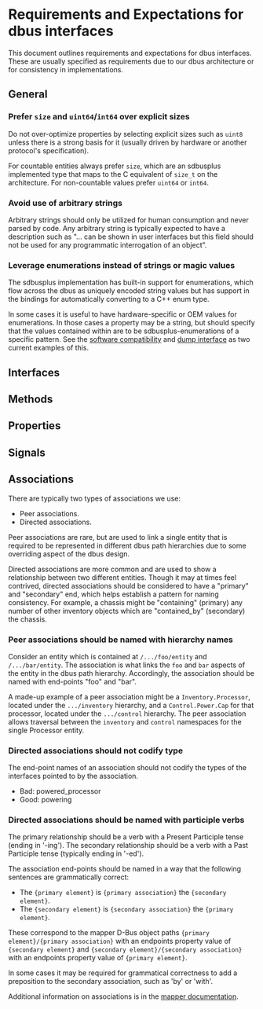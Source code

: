 # Requirements and Expectations for dbus interfaces

This document outlines requirements and expectations for dbus interfaces. These
are usually specified as requirements due to our dbus architecture or for
consistency in implementations.

## General

### Prefer `size` and `uint64`/`int64` over explicit sizes

Do not over-optimize properties by selecting explicit sizes such as `uint8`
unless there is a strong basis for it (usually driven by hardware or another
protocol's specification).

For countable entities always prefer `size`, which are an sdbusplus implemented
type that maps to the C equivalent of `size_t` on the architecture. For
non-countable values prefer `uint64` or `int64`.

### Avoid use of arbitrary strings

Arbitrary strings should only be utilized for human consumption and never parsed
by code. Any arbitrary string is typically expected to have a description such
as "... can be shown in user interfaces but this field should not be used for
any programmatic interrogation of an object".

### Leverage enumerations instead of strings or magic values

The sdbusplus implementation has built-in support for enumerations, which flow
across the dbus as uniquely encoded string values but has support in the
bindings for automatically converting to a C++ enum type.

In some cases it is useful to have hardware-specific or OEM values for
enumerations. In those cases a property may be a string, but should specify that
the values contained within are to be sdbusplus-enumerations of a specific
pattern. See the [software compatibility][software-compat] and [dump
interface][dump-interface] as two current examples of this.

[software-compat]:
  https://github.com/openbmc/phosphor-dbus-interfaces/blob/master/yaml/xyz/openbmc_project/Software/README.md#compatibility
[dump-interface]:
  https://github.com/openbmc/phosphor-dbus-interfaces/blob/991b2b8bdbc950f2a85aebfc29d1b34ea3264686/yaml/xyz/openbmc_project/Dump/Create.interface.yaml#L25

## Interfaces

## Methods

## Properties

## Signals

## Associations

There are typically two types of associations we use:

- Peer associations.
- Directed associations.

Peer associations are rare, but are used to link a single entity that is
required to be represented in different dbus path hierarchies due to some
overriding aspect of the dbus design.

Directed associations are more common and are used to show a relationship
between two different entities. Though it may at times feel contrived, directed
associations should be considered to have a "primary" and "secondary" end, which
helps establish a pattern for naming consistency. For example, a chassis might
be "containing" (primary) any number of other inventory objects which are
"contained_by" (secondary) the chassis.

### Peer associations should be named with hierarchy names

Consider an entity which is contained at `/.../foo/entity` and
`/.../bar/entity`. The association is what links the `foo` and `bar` aspects of
the entity in the dbus path hierarchy. Accordingly, the association should be
named with end-points "foo" and "bar".

A made-up example of a peer association might be a `Inventory.Processor`,
located under the `.../inventory` hierarchy, and a `Control.Power.Cap` for that
processor, located under the `.../control` hierarchy. The peer association
allows traversal between the `inventory` and `control` namespaces for the single
Processor entity.

### Directed associations should not codify type

The end-point names of an association should not codify the types of the
interfaces pointed to by the association.

- Bad: powered_processor
- Good: powering

### Directed associations should be named with participle verbs

The primary relationship should be a verb with a Present Participle tense
(ending in '-ing'). The secondary relationship should be a verb with a Past
Participle tense (typically ending in '-ed').

The association end-points should be named in a way that the following sentences
are grammatically correct:

- The `{primary element}` is `{primary association}` the `{secondary element}`.
- The `{secondary element}` is `{secondary association}` the
  `{primary element}`.

These correspond to the mapper D-Bus object paths
`{primary element}/{primary association}` with an endpoints property value of
`{secondary element}` and `{secondary element}/{secondary association}` with an
endpoints property value of `{primary element}`.

In some cases it may be required for grammatical correctness to add a
preposition to the secondary association, such as 'by' or 'with'.

Additional information on associations is in the [mapper documentation][].

[mapper documentation]:
  https://github.com/openbmc/docs/blob/master/architecture/object-mapper.md#associations

